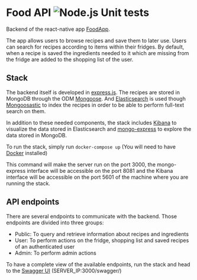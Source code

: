 # Food API ![Node.js Unit tests](https://github.com/PaulPidou/FoodAPI/workflows/Node%20CI/badge.svg)

Backend of the react-native app [FoodApp](https://github.com/PaulPidou/FoodApp).

The app allows users to browse recipes and save them to later use. 
Users can search for recipes according to items within their fridges.
By default, when a recipe is saved the ingredients needed to it which are missing from the fridge are added to the shopping list of the user.

## Stack

The backend itself is developed in [express.js](https://expressjs.com).
The recipes are stored in MongoDB through the ODM [Mongoose](https://mongoosejs.com/).
And [Elasticsearch](https://www.elastic.co/elasticsearch) is used though [Mongoosastic](https://github.com/mongoosastic/mongoosastic) to index the recipes in order to be able to perform full-text search on them.

In addition to these needed components, the stack includes [Kibana](https://www.elastic.co/kibana) to visualize the data stored in Elasticsearch and [mongo-express](https://github.com/mongo-express/mongo-express) to explore the data stored in MongoDB.

To run the stack, simply run ```docker-compose up``` (You will need to have [Docker](https://www.docker.com/products/docker-desktop) installed)

This command will make the server run on the port 3000, the mongo-express interface will be accessible on the port 8081 and the Kibana interface will be accessible on the port 5601 of the machine where you are running the stack.

## API endpoints

There are several endpoints to communicate with the backend. Those endpoints are divided into three groups:
- Public: To query and retrieve information about recipes and ingredients
- User: To perform actions on the fridge, shopping list and saved recipes of an authenticated user
- Admin: To perform admin actions

To have a complete view of the available endpoints, run the stack and head to the [Swagger UI](https://swagger.io/tools/swagger-ui/) (SERVER_IP:3000/swagger/)